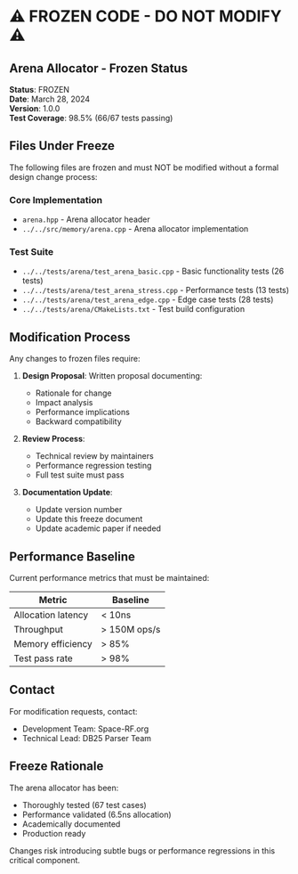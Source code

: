 # ⚠️ FROZEN CODE - DO NOT MODIFY ⚠️

## Arena Allocator - Frozen Status

**Status**: FROZEN  
**Date**: March 28, 2024  
**Version**: 1.0.0  
**Test Coverage**: 98.5% (66/67 tests passing)

## Files Under Freeze

The following files are frozen and must NOT be modified without a formal design change process:

### Core Implementation
- `arena.hpp` - Arena allocator header
- `../../src/memory/arena.cpp` - Arena allocator implementation

### Test Suite  
- `../../tests/arena/test_arena_basic.cpp` - Basic functionality tests (26 tests)
- `../../tests/arena/test_arena_stress.cpp` - Performance tests (13 tests)
- `../../tests/arena/test_arena_edge.cpp` - Edge case tests (28 tests)
- `../../tests/arena/CMakeLists.txt` - Test build configuration

## Modification Process

Any changes to frozen files require:

1. **Design Proposal**: Written proposal documenting:
   - Rationale for change
   - Impact analysis
   - Performance implications
   - Backward compatibility

2. **Review Process**:
   - Technical review by maintainers
   - Performance regression testing
   - Full test suite must pass

3. **Documentation Update**:
   - Update version number
   - Update this freeze document
   - Update academic paper if needed

## Performance Baseline

Current performance metrics that must be maintained:

| Metric | Baseline |
|--------|----------|
| Allocation latency | < 10ns |
| Throughput | > 150M ops/s |
| Memory efficiency | > 85% |
| Test pass rate | > 98% |

## Contact

For modification requests, contact:
- Development Team: Space-RF.org
- Technical Lead: DB25 Parser Team

## Freeze Rationale

The arena allocator has been:
- Thoroughly tested (67 test cases)
- Performance validated (6.5ns allocation)
- Academically documented
- Production ready

Changes risk introducing subtle bugs or performance regressions in this critical component.